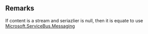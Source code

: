 ## Remarks  
 If content is a stream and seriazlier is null, then it is equate to use             [Microsoft.ServiceBus.Messaging](assetId:///N:Microsoft.ServiceBus.Messaging?qualifyHint=False&autoUpgrade=True)